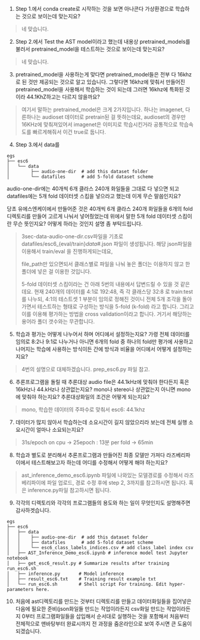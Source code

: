 1. Step 1.에서 conda create로 시작하는 것을 보면 아나콘다 가상환경으로 학습하는 것으로 보이는데 맞는지요?
> 네 맞습니다.

2. Step 2.에서 Test the AST model이라고 했는데 내용상 pretrained_models를 불러서 pretrained_model을 테스트하는 것으로 보이는데 맞는지요?

> 네 맞습니다.

3. pretrained_model을 사용하는게 맞다면 pretrained_model들은 전부 다 16khz로 된 것만 제공되는 것으로 알고 있습니다. 그렇다면 16khz에 맞춰서 만들어진 pretrained_model을 사용해서 학습하는 것이 되는데 그러면 16khz에 특화된 것이라 44.1KhZ하고는 다르지 않을까요?

> 여기서 말하는 pretrained_model은 크게 2가지입니다. 하나는 imagenet, 다른하나는 audioset 데이터로 pretrain된 걸 뜻하는데요, audioset의 경우만 16KHz에 맞춰져있어서 imagenet은 이미지로 학습시킨거라 공통적으로 학습속도를 빠르게해줘서 이건 true로 둡니다. 

4. Step 3.에서 data를 
```
egs
├── esc6
│   └── data                
│        ├── audio-one-dir  # add this dataset folder
│        └── datafiles      # add 5-fold dataset scheme
```
audio-one-dir에는 40개씩 6개 클라스 240개 화일들을 그대로 다 넣으면 되고
datafiles에는 5개  fold 데이터셋 스킴을 넣으라고 했는데 이게 무슨 말씀인지요?

당초 유에스엔케이에서 만들어준 것은 40개씩 6개 클라스 240개 화일들을 6개의 fold 디렉토리를 만들어 고르게 나눠서 넣어줬었는데 위에서 말한 5개 fold 데이터셋 스킴이란 무슨 뜻인지요? 어떻게 하라는 것인지 설명 좀 부탁드립니다.

> 3sec-data-audio-one-dir.csv파일을 기초로 datafiles/esc6_{eval/train}_data_#.json 파일이 생성됩니다. 해당 json파일을 이용해서 train/eval 을 진행하게되는데요, 
> 
> file_path만 있으면되서  클래스별로 파일을 나눠 놓은 폴더는 이용하지 않고 한 폴더에 넣은 걸 이용한 것입니다. 
>
> 5-fold 데이터셋 스킴이라는 건 아래 5번의 내용에서 답변드릴 수 있을 것 같은데요. 현재 240개의 데이터를 4:1로 192:48, 즉 각 클래스당 32:8
로 train:test를 나누되, 4:1의 테스트셋 1 부분이 임의로 정해진 것이니 전체 5개 조각을 돌아가면서 테스트하는 형태로 구성하는 방식을 5-fold (k-fold) 라고 합니다. 그리고 이를 이용해 평가하는 방법을 cross validation이라고 합니다. 거기서 해당하는 용어라 폴더 갯수와는 무관합니다. 

5. 학습과 평가는 어떻게 나누어서 하며 어디에서 설정하는지요?
가령 전체 데이터를 임의로 8:2나 9:1로 나누거나 아니면 6개의 fold 중 하나의  fold만 평가에 사용하고 나머지는 학습에 사용하는 방식이든 간에 방식과 비율을 어디에서 어떻게 설정하는지요?
> 4번의 설명으로 대체하겠습니다. prep_esc6.py 파일 참고. 

6. 추론프로그램을 돌릴 때 추론대상 audio file은 44.1kHz에 맞춰야 한다든지 혹은 16kHz나 44.kHz나 상관없는지요? mono나 stereo나 상관없는지 아니면 mono에 맞춰야 하는지요? 추론대상화일의 조건은 어떻게 되는지요?
> mono, 학습한 데이터의 주파수로 맞춰서 esc6: 44.1khz
 
7. 데이터가 많지 않아서 학습하는데 소요시간이 길지 않았으리라 보는데 전체 실행 소요시간이 얼마나 소요되는지요?
> 31s/epoch on cpu -> 25epoch : 13분 per fold -> 65min
 
8. 학습과 별도로 분리해서 추론프로그램과 만들어진 최종 모델만 가져다 라즈베리파이에서 테스트해보고자 하는데 어디를 수정해서 어떻게 해야 하는지요? 
> ast_inference_demo_esc6.ipynb 파일에 나와있는 모델경로를 수정해서 라즈베리파이에 파일 업로드, 경로 수정 후에  step 2, 3까지를 참고하시면 됩니다. 혹은 inference.py파일 참고하시면 됩니다. 
 
9. 각각의 디렉토리와 각각의 프로그램들의 용도와 하는 일이 무엇인지도 설명해주면 감사하겟습니다.

```text
egs
├── esc6
│   ├── data                
│   │    ├── audio-one-dir  # add this dataset folder
│   │    ├── datafiles      # add 5-fold dataset scheme
│   │    └── esc6_class_labels_indices.csv # add class_label index csv 
│   ├── AST_Inference_Demo_esc6.ipynb # inference model test Jupyter notebook
│   ├── get_esc6_result.py # Summarize results after training run_esc6.sh
│   ├── inference.py       # Model inference 
│   ├── result_esc6.txt    # Training result example txt
│   └── run_esc6.sh        # Shell script For training. Edit hyper-parameters here.
```

10. 처음에 ast디렉토리를 만드는 것부터 디렉토리를 만들고 데이터화일들을 집어넣은 다음에 필요한 준비(json화일들 만드는 작업이라든지 csv화일 만드는 작업이라든지 0부터 프로그램화일들을 삽입해서 순서대로 실행하는 것을 포함해서 처음부터 전체적으로 맨바탕부터 완료시까지 전 과정을 줌온라인으로 보여 주시면 큰 도움이 되겠습니다.
